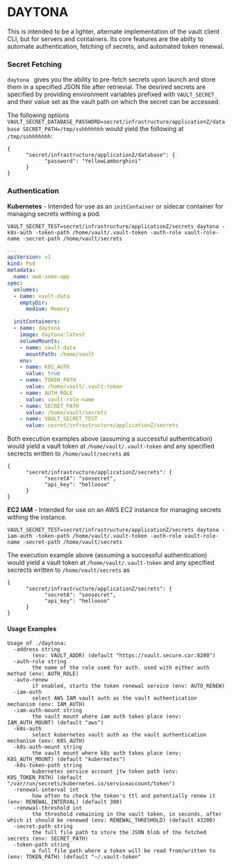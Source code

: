 # DAYTONA

This is intended to be a lighter, alternate implementation of the vault client CLI, but for servers and containers. Its core features are the abilty to automate authentication, fetching of secrets, and automated token renewal.

### Secret Fetching

`daytona ` gives you the ability to pre-fetch secrets upon launch and store them in a specified JSON file after retrievial. The desrired secrets are specified by providing environment variables prefixed with `VAULT_SECRET_` and their value set as the vault path on which the secret can be accessed.

The following options `VAULT_SECRET_DATABASE_PASSWORD=secret/infrastructure/applicationZ/database SECRET_PATH=/tmp/sshhhhhhh` would yield the following at `/tmp/sshhhhhhh`:

```
{
      "secret/infrastructure/applicationZ/database": {
            "password": "YellowLamborghini"
      }
}
```

### Authentication

**Kubernetes** - Intended for use as an `initContainer` or sidecar container for managing secrets withing a pod.

`VAULT_SECRET_TEST=secret/infrastructure/applicationZ/secrets daytona -k8s-auth -token-path /home/vault/.vault-token -auth-role vault-role-name -secret-path /home/vault/secrets`


```yaml
---
apiVersion: v1
kind: Pod
metadata:
  name: awe-some-app
spec:
  volumes:
  - name: vault-data
    emptyDir:
      medium: Memory

  initContainers:
  - name: daytona
    image: daytona:latest
    volumeMounts:
    - name: vault-data
      mountPath: /home/vault
    env:
    - name: K8S_AUTH
      value: true
    - name: TOKEN_PATH
      value: /home/vault/.vault-token
    - name: AUTH_ROLE
      value: vault-role-name
    - name: SECRET_PATH
      value: /home/vault/secrets
    - name: VAULT_SECRET_TEST
      value: secret/infrastructure/applicationZ/secrets
````

Both execution examples above (assuming a successful authentication) would yield a vault token at `/home/vault/.vault-token` and any specified secrects written to `/home/vault/secrets` as

```
{
      "secret/infrastructure/applicationZ/secrets": {
            "secretA": "soosecret",
            "api_key": "helloooo"
      }
}
```

**EC2 IAM** - Intended for use on an AWS EC2 instance for managing secrets withing the instance.

`VAULT_SECRET_TEST=secret/infrastructure/applicationZ/secrets daytona -iam-auth -token-path /home/vault/.vault-token -auth-role vault-role-name -secret-path /home/vault/secrets`

The execution example above (assuming a successful authentication) would yield a vault token at `/home/vault/.vault-token` and any specified secrects written to `/home/vault/secrets` as

```
{
      "secret/infrastructure/applicationZ/secrets": {
            "secretA": "soosecret",
            "api_key": "helloooo"
      }
}
```

#### Usage Examples

```
Usage of ./daytona:
  -address string
        (env: VAULT_ADDR) (default "https://vault.secure.car:8200")
  -auth-role string
        the name of the role used for auth. used with either auth method (env: AUTH_ROLE)
  -auto-renew
        if enabled, starts the token renewal service (env: AUTO_RENEW)
  -iam-auth
        select AWS IAM vault auth as the vault authentication mechanism (env: IAM_AUTH)
  -iam-auth-mount string
        the vault mount where iam auth takes place (env: IAM_AUTH_MOUNT) (default "aws")
  -k8s-auth
        select kubernetes vault auth as the vault authentication mechanism (env: K8S_AUTH)
  -k8s-auth-mount string
        the vault mount where k8s auth takes place (env: K8S_AUTH_MOUNT) (default "kubernetes")
  -k8s-token-path string
        kubernetes service account jtw token path (env: K8S_TOKEN_PATH) (default "/var/run/secrets/kubernetes.io/serviceaccount/token")
  -renewal-interval int
        how often to check the token's ttl and potentially renew it (env: RENEWAL_INTERVAL) (default 300)
  -renewal-threshold int
        the threshold remaining in the vault token, in seconds, after which it should be renewed (env: RENEWAL_THRESHOLD) (default 43200)
  -secret-path string
        the full file path to store the JSON blob of the fetched secrets (env: SECRET_PATH)
  -token-path string
        a full file path where a token will be read from/written to (env: TOKEN_PATH) (default "~/.vault-token"
```
